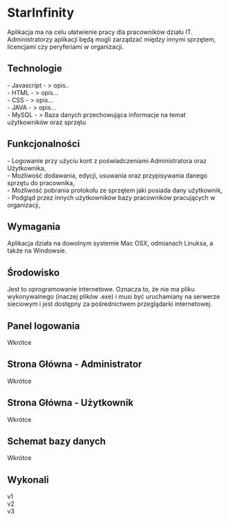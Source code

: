 <h1>StarInfinity</h1>


Aplikacja ma na celu ułatwienie pracy dla pracowników działu IT. Administratorzy aplikacji będą mogli zarządzać między innymi sprzętem, licencjami czy peryferiami w organizacji.


<h2>Technologie</h2>
- Javascript - > opis..</br>
- HTML - > opis...</br>
- CSS - >  opis...</br>
- JAVA - > opis...</br>
- MySQL - > Baza danych przechowująca informacje na temat użytkowników oraz sprzętu</br>

<h2>Funkcjonalności</h2>
- Logowanie przy użyciu kont z poświadczeniami Administratora oraz Użytkownika,</br>
- Możliwość dodawania, edycji, usuwania oraz przypisywania danego sprzętu do pracownika,</br>
- Możliwość pobrania protokołu ze sprzętem jaki posiada dany użytkownik,</br>
- Podgląd przez innych użytkowników bazy pracowników pracujących w organizacji, </br>

<h2>Wymagania</h2>
Aplikacja działa na dowolnym systemie Mac OSX, odmianach Linuksa, a także na Windowsie. 
<h2>Środowisko</h3>
Jest to oprogramowanie internetowe. Oznacza to, że nie ma pliku wykonywalnego (inaczej plików .exe) i musi być uruchamiany na serwerze sieciowym i jest dostępny za pośrednictwem przeglądarki internetowej.

<h2>Panel logowania </h2>
Wkrótce
<h2>Strona Główna - Administrator</h2>
Wkrótce
<h2>Strona Główna - Użytkownik</h2>
Wkrótce
<h2>Schemat bazy danych</h2>
Wkrótce

<h2>Wykonali</h2>
v1</br>
v2</br>
v3</br>
